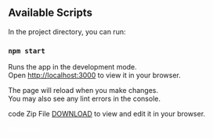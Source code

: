 ## Available Scripts

In the project directory, you can run:

### `npm start`

Runs the app in the development mode.\
Open [http://localhost:3000](http://localhost:3000) to view it in your browser.

The page will reload when you make changes.\
You may also see any lint errors in the console.

code Zip File [DOWNLOAD](https://github.com/Jovit-Mathew236/Mellow/archive/refs/heads/master.zip) to view and edit it in your browser.

<a href="https://github.com/Jovit-Mathew236/Mellow/archive/refs/heads/master.zip" style="color: white " class="btn--success">Download</a>

